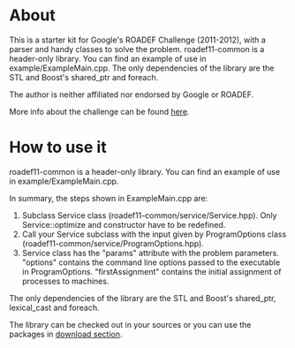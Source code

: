 About
=====

This is a starter kit for Google's ROADEF Challenge (2011-2012), with a parser
and handy classes to solve the problem. roadef11-common is a header-only
library. You can find an example of use in example/ExampleMain.cpp. The only
dependencies of the library are the STL and Boost's shared_ptr and foreach.

The author is neither affiliated nor endorsed by Google or ROADEF.

More info about the challenge can be found [here](http://challenge.roadef.org/2012).

How to use it 
=============

roadef11-common is a header-only library. You can find an example
of use in example/ExampleMain.cpp.

In summary, the steps shown in ExampleMain.cpp are:

1.  Subclass Service class (roadef11-common/service/Service.hpp).
    Only Service::optimize and constructor have to be redefined.
2.  Call your Service subclass with the input given by 
    ProgramOptions class (roadef11-common/service/ProgramOptions.hpp).
3.  Service class has the "params" attribute with the problem
    parameters. "options" contains the command line options passed
    to the executable in ProgramOptions. "firstAssignment" contains
    the initial assignment of processes to machines.

The only dependencies of the library are the STL and Boost's shared_ptr,
lexical_cast and foreach.

The library can be checked out in your sources or you can use the
packages in [download section](/daniperez/roadef11-common/downloads).

